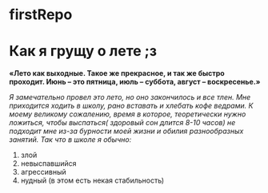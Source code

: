 firstRepo
=========
# Как я грущу о лете ;з
**«Лето как выходные. Такое же прекрасное, и так же быстро проходит. Июнь – это пятница, июль – суббота, август – воскресенье.»**

*Я замечательно провел это лето, но оно закончилось и все тлен. Мне приходится ходить в школу, рано вставать и хлебать кофе ведрами. К моему великому сожалению, время в которое, теоретически нужно ложиться, чтобы выспаться( здоровый сон длится 8-10 часов) не подходит мне из-за бурности моей жизни и обилия разнообразных занятий.* 
*Так что в школе я обычно:*
1. злой 
2. невыспавшийся
3. агрессивный
4. нудный (в этом есть некая стабильность)
